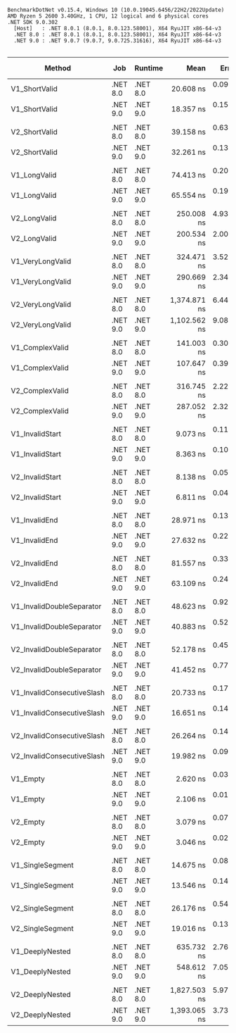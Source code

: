 ```

BenchmarkDotNet v0.15.4, Windows 10 (10.0.19045.6456/22H2/2022Update)
AMD Ryzen 5 2600 3.40GHz, 1 CPU, 12 logical and 6 physical cores
.NET SDK 9.0.302
  [Host]   : .NET 8.0.1 (8.0.1, 8.0.123.58001), X64 RyuJIT x86-64-v3
  .NET 8.0 : .NET 8.0.1 (8.0.1, 8.0.123.58001), X64 RyuJIT x86-64-v3
  .NET 9.0 : .NET 9.0.7 (9.0.7, 9.0.725.31616), X64 RyuJIT x86-64-v3


```
| Method                     | Job      | Runtime  | Mean         | Error     | StdDev    | Min          | Max          | Median       | Ratio | RatioSD | Rank | Allocated | Alloc Ratio |
|--------------------------- |--------- |--------- |-------------:|----------:|----------:|-------------:|-------------:|-------------:|------:|--------:|-----:|----------:|------------:|
| V1_ShortValid              | .NET 8.0 | .NET 8.0 |    20.608 ns | 0.0962 ns | 0.0853 ns |    20.485 ns |    20.760 ns |    20.612 ns |  1.00 |    0.01 |    2 |         - |          NA |
| V1_ShortValid              | .NET 9.0 | .NET 9.0 |    18.357 ns | 0.1526 ns | 0.1274 ns |    18.181 ns |    18.591 ns |    18.353 ns |  0.89 |    0.01 |    1 |         - |          NA |
|                            |          |          |              |           |           |              |              |              |       |         |      |           |             |
| V2_ShortValid              | .NET 8.0 | .NET 8.0 |    39.158 ns | 0.6366 ns | 0.5316 ns |    38.602 ns |    39.909 ns |    38.936 ns |  1.00 |    0.02 |    2 |         - |          NA |
| V2_ShortValid              | .NET 9.0 | .NET 9.0 |    32.261 ns | 0.1306 ns | 0.1158 ns |    32.142 ns |    32.513 ns |    32.235 ns |  0.82 |    0.01 |    1 |         - |          NA |
|                            |          |          |              |           |           |              |              |              |       |         |      |           |             |
| V1_LongValid               | .NET 8.0 | .NET 8.0 |    74.413 ns | 0.2077 ns | 0.1841 ns |    74.189 ns |    74.894 ns |    74.339 ns |  1.00 |    0.00 |    2 |         - |          NA |
| V1_LongValid               | .NET 9.0 | .NET 9.0 |    65.554 ns | 0.1968 ns | 0.1536 ns |    65.425 ns |    65.990 ns |    65.512 ns |  0.88 |    0.00 |    1 |         - |          NA |
|                            |          |          |              |           |           |              |              |              |       |         |      |           |             |
| V2_LongValid               | .NET 8.0 | .NET 8.0 |   250.008 ns | 4.9344 ns | 5.2798 ns |   244.461 ns |   261.846 ns |   248.370 ns |  1.00 |    0.03 |    2 |         - |          NA |
| V2_LongValid               | .NET 9.0 | .NET 9.0 |   200.534 ns | 2.0005 ns | 1.6705 ns |   198.437 ns |   203.531 ns |   199.509 ns |  0.80 |    0.02 |    1 |         - |          NA |
|                            |          |          |              |           |           |              |              |              |       |         |      |           |             |
| V1_VeryLongValid           | .NET 8.0 | .NET 8.0 |   324.471 ns | 3.5274 ns | 3.1269 ns |   320.390 ns |   331.937 ns |   323.368 ns |  1.00 |    0.01 |    2 |         - |          NA |
| V1_VeryLongValid           | .NET 9.0 | .NET 9.0 |   290.669 ns | 2.3442 ns | 1.8302 ns |   288.819 ns |   294.679 ns |   290.286 ns |  0.90 |    0.01 |    1 |         - |          NA |
|                            |          |          |              |           |           |              |              |              |       |         |      |           |             |
| V2_VeryLongValid           | .NET 8.0 | .NET 8.0 | 1,374.871 ns | 6.4469 ns | 5.0333 ns | 1,370.330 ns | 1,389.107 ns | 1,373.661 ns |  1.00 |    0.00 |    2 |         - |          NA |
| V2_VeryLongValid           | .NET 9.0 | .NET 9.0 | 1,102.562 ns | 9.0803 ns | 8.0494 ns | 1,094.866 ns | 1,122.180 ns | 1,099.038 ns |  0.80 |    0.01 |    1 |         - |          NA |
|                            |          |          |              |           |           |              |              |              |       |         |      |           |             |
| V1_ComplexValid            | .NET 8.0 | .NET 8.0 |   141.003 ns | 0.3069 ns | 0.2563 ns |   140.727 ns |   141.596 ns |   140.914 ns |  1.00 |    0.00 |    2 |         - |          NA |
| V1_ComplexValid            | .NET 9.0 | .NET 9.0 |   107.647 ns | 0.3960 ns | 0.3091 ns |   107.231 ns |   108.351 ns |   107.617 ns |  0.76 |    0.00 |    1 |         - |          NA |
|                            |          |          |              |           |           |              |              |              |       |         |      |           |             |
| V2_ComplexValid            | .NET 8.0 | .NET 8.0 |   316.745 ns | 2.2234 ns | 1.8566 ns |   315.099 ns |   320.936 ns |   316.248 ns |  1.00 |    0.01 |    2 |         - |          NA |
| V2_ComplexValid            | .NET 9.0 | .NET 9.0 |   287.052 ns | 2.3298 ns | 2.1793 ns |   284.359 ns |   291.233 ns |   286.379 ns |  0.91 |    0.01 |    1 |         - |          NA |
|                            |          |          |              |           |           |              |              |              |       |         |      |           |             |
| V1_InvalidStart            | .NET 8.0 | .NET 8.0 |     9.073 ns | 0.1178 ns | 0.1044 ns |     8.959 ns |     9.334 ns |     9.032 ns |  1.00 |    0.02 |    2 |         - |          NA |
| V1_InvalidStart            | .NET 9.0 | .NET 9.0 |     8.363 ns | 0.1079 ns | 0.1009 ns |     8.253 ns |     8.585 ns |     8.335 ns |  0.92 |    0.01 |    1 |         - |          NA |
|                            |          |          |              |           |           |              |              |              |       |         |      |           |             |
| V2_InvalidStart            | .NET 8.0 | .NET 8.0 |     8.138 ns | 0.0541 ns | 0.0452 ns |     8.082 ns |     8.230 ns |     8.130 ns |  1.00 |    0.01 |    2 |         - |          NA |
| V2_InvalidStart            | .NET 9.0 | .NET 9.0 |     6.811 ns | 0.0404 ns | 0.0378 ns |     6.779 ns |     6.875 ns |     6.794 ns |  0.84 |    0.01 |    1 |         - |          NA |
|                            |          |          |              |           |           |              |              |              |       |         |      |           |             |
| V1_InvalidEnd              | .NET 8.0 | .NET 8.0 |    28.971 ns | 0.1374 ns | 0.1285 ns |    28.809 ns |    29.226 ns |    28.976 ns |  1.00 |    0.01 |    2 |         - |          NA |
| V1_InvalidEnd              | .NET 9.0 | .NET 9.0 |    27.632 ns | 0.2207 ns | 0.2065 ns |    27.164 ns |    27.946 ns |    27.650 ns |  0.95 |    0.01 |    1 |         - |          NA |
|                            |          |          |              |           |           |              |              |              |       |         |      |           |             |
| V2_InvalidEnd              | .NET 8.0 | .NET 8.0 |    81.557 ns | 0.3332 ns | 0.2782 ns |    81.306 ns |    82.337 ns |    81.481 ns |  1.00 |    0.00 |    2 |         - |          NA |
| V2_InvalidEnd              | .NET 9.0 | .NET 9.0 |    63.109 ns | 0.2478 ns | 0.2070 ns |    62.860 ns |    63.516 ns |    63.080 ns |  0.77 |    0.00 |    1 |         - |          NA |
|                            |          |          |              |           |           |              |              |              |       |         |      |           |             |
| V1_InvalidDoubleSeparator  | .NET 8.0 | .NET 8.0 |    48.623 ns | 0.9246 ns | 0.8648 ns |    47.798 ns |    50.617 ns |    48.215 ns |  1.00 |    0.02 |    2 |         - |          NA |
| V1_InvalidDoubleSeparator  | .NET 9.0 | .NET 9.0 |    40.883 ns | 0.5251 ns | 0.4385 ns |    40.259 ns |    41.748 ns |    40.960 ns |  0.84 |    0.02 |    1 |         - |          NA |
|                            |          |          |              |           |           |              |              |              |       |         |      |           |             |
| V2_InvalidDoubleSeparator  | .NET 8.0 | .NET 8.0 |    52.178 ns | 0.4515 ns | 0.4002 ns |    51.742 ns |    53.039 ns |    52.038 ns |  1.00 |    0.01 |    2 |         - |          NA |
| V2_InvalidDoubleSeparator  | .NET 9.0 | .NET 9.0 |    41.452 ns | 0.7700 ns | 0.6826 ns |    41.003 ns |    42.975 ns |    41.094 ns |  0.79 |    0.01 |    1 |         - |          NA |
|                            |          |          |              |           |           |              |              |              |       |         |      |           |             |
| V1_InvalidConsecutiveSlash | .NET 8.0 | .NET 8.0 |    20.733 ns | 0.1787 ns | 0.1395 ns |    20.590 ns |    21.117 ns |    20.713 ns |  1.00 |    0.01 |    2 |         - |          NA |
| V1_InvalidConsecutiveSlash | .NET 9.0 | .NET 9.0 |    16.651 ns | 0.1427 ns | 0.1114 ns |    16.530 ns |    16.945 ns |    16.637 ns |  0.80 |    0.01 |    1 |         - |          NA |
|                            |          |          |              |           |           |              |              |              |       |         |      |           |             |
| V2_InvalidConsecutiveSlash | .NET 8.0 | .NET 8.0 |    26.264 ns | 0.1464 ns | 0.1298 ns |    26.108 ns |    26.526 ns |    26.253 ns |  1.00 |    0.01 |    2 |         - |          NA |
| V2_InvalidConsecutiveSlash | .NET 9.0 | .NET 9.0 |    19.982 ns | 0.0933 ns | 0.0779 ns |    19.875 ns |    20.096 ns |    19.982 ns |  0.76 |    0.00 |    1 |         - |          NA |
|                            |          |          |              |           |           |              |              |              |       |         |      |           |             |
| V1_Empty                   | .NET 8.0 | .NET 8.0 |     2.620 ns | 0.0355 ns | 0.0332 ns |     2.557 ns |     2.683 ns |     2.621 ns |  1.00 |    0.02 |    2 |         - |          NA |
| V1_Empty                   | .NET 9.0 | .NET 9.0 |     2.106 ns | 0.0134 ns | 0.0125 ns |     2.096 ns |     2.132 ns |     2.098 ns |  0.80 |    0.01 |    1 |         - |          NA |
|                            |          |          |              |           |           |              |              |              |       |         |      |           |             |
| V2_Empty                   | .NET 8.0 | .NET 8.0 |     3.079 ns | 0.0771 ns | 0.0792 ns |     3.025 ns |     3.285 ns |     3.041 ns |  1.00 |    0.03 |    1 |         - |          NA |
| V2_Empty                   | .NET 9.0 | .NET 9.0 |     3.046 ns | 0.0201 ns | 0.0178 ns |     3.018 ns |     3.070 ns |     3.052 ns |  0.99 |    0.02 |    1 |         - |          NA |
|                            |          |          |              |           |           |              |              |              |       |         |      |           |             |
| V1_SingleSegment           | .NET 8.0 | .NET 8.0 |    14.675 ns | 0.0827 ns | 0.0733 ns |    14.583 ns |    14.835 ns |    14.658 ns |  1.00 |    0.01 |    2 |         - |          NA |
| V1_SingleSegment           | .NET 9.0 | .NET 9.0 |    13.546 ns | 0.1400 ns | 0.1169 ns |    13.288 ns |    13.785 ns |    13.564 ns |  0.92 |    0.01 |    1 |         - |          NA |
|                            |          |          |              |           |           |              |              |              |       |         |      |           |             |
| V2_SingleSegment           | .NET 8.0 | .NET 8.0 |    26.176 ns | 0.5494 ns | 0.7701 ns |    24.822 ns |    27.975 ns |    26.157 ns |  1.00 |    0.04 |    2 |         - |          NA |
| V2_SingleSegment           | .NET 9.0 | .NET 9.0 |    19.016 ns | 0.1369 ns | 0.1281 ns |    18.906 ns |    19.313 ns |    18.949 ns |  0.73 |    0.02 |    1 |         - |          NA |
|                            |          |          |              |           |           |              |              |              |       |         |      |           |             |
| V1_DeeplyNested            | .NET 8.0 | .NET 8.0 |   635.732 ns | 2.7600 ns | 2.4467 ns |   632.155 ns |   639.455 ns |   635.680 ns |  1.00 |    0.01 |    2 |         - |          NA |
| V1_DeeplyNested            | .NET 9.0 | .NET 9.0 |   548.612 ns | 7.0507 ns | 5.5047 ns |   543.922 ns |   563.634 ns |   546.455 ns |  0.86 |    0.01 |    1 |         - |          NA |
|                            |          |          |              |           |           |              |              |              |       |         |      |           |             |
| V2_DeeplyNested            | .NET 8.0 | .NET 8.0 | 1,827.503 ns | 5.9758 ns | 5.2974 ns | 1,820.972 ns | 1,839.179 ns | 1,825.535 ns |  1.00 |    0.00 |    2 |         - |          NA |
| V2_DeeplyNested            | .NET 9.0 | .NET 9.0 | 1,393.065 ns | 3.7318 ns | 3.1162 ns | 1,390.135 ns | 1,400.426 ns | 1,392.278 ns |  0.76 |    0.00 |    1 |         - |          NA |
